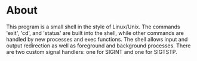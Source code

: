 
# About
This program is a small shell in the style of Linux/Unix. The commands 'exit', 'cd', and 'status' are built into the shell, while other commands are handled by new processes and exec functions. The shell allows input and output redirection as well as foreground and background processes. There are two custom signal handlers: one for SIGINT and one for SIGTSTP.
